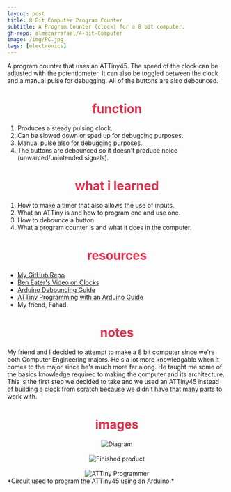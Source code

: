 ```yaml
---
layout: post
title: 8 Bit Computer Program Counter
subtitle: A Program Counter (clock) for a 8 bit computer.
gh-repo: almazarrafael/4-bit-Computer
image: /img/PC.jpg
tags: [electronics]
---
```

A program counter that uses an ATTiny45. The speed of the clock can be adjusted with the potentiometer. It can also be toggled between the clock and a manual pulse for debugging. All of the buttons are also debounced.

<h1> <center> <font color="#DB324D"> function  </font> </center> </h1>

1. Produces a steady pulsing clock.
2. Can be slowed down or sped up for debugging purposes.
3. Manual pulse also for debugging purposes.
4. The buttons are debounced so it doesn't produce noice (unwanted/unintended signals).

<h1> <center> <font color="#DB324D"> what i learned </font> </center> </h1>

1. How to make a timer that also allows the use of inputs.
2. What an ATTiny is and how to program one and use one.
3. How to debounce a button.
4. What a program counter is and what it does in the computer.

<h1> <center> <font color="#DB324D"> resources </font> </center> </h1>

- [My GitHub Repo](https://github.com/almazarrafael/4-bit-Computer)
- [Ben Eater's Video on Clocks](https://www.youtube.com/watch?v=SmQ5K7UQPMM&t=78s)
- [Arduino Debouncing Guide](https://www.arduino.cc/en/Tutorial/Debounce)
- [ATTiny Programming with an Arduino Guide](https://www.instructables.com/id/Program-an-ATtiny-with-Arduino/)
- My friend, Fahad.

<h1> <center> <font color="#DB324D"> notes </font> </center> </h1>

My friend and I decided to attempt to make a 8 bit computer since we're both Computer Engineering majors. He's a lot more knowledgable when it comes to the major since he's much more far along. He taught me some of the basics knowledge required to making the computer and its architecture. This is the first step we decided to take and we used an ATTiny45 instead of building a clock from scratch because we didn't have that many parts to work with.

<h1> <center> <font color="#DB324D"> images </font> </center> </h1>
<center>
<img src="https://raw.githubusercontent.com/almazarrafael/4-Bit-Computer/master/PC_Schematic.PNG?token=ALHDSCTDJDYD6EHVTXB27TS6ZZOVQ" alt="Diagram">
<br>
<br>
<img src="https://raw.githubusercontent.com/almazarrafael/4-Bit-Computer/master/PC.jpg?token=ALHDSCTYJSWFMR62OOWKBFC6ZZOWQ" alt="Finished product">
<br>
<br>
<img src="https://raw.githubusercontent.com/almazarrafael/4-Bit-Computer/master/ATTiny_Programmer.jpg?token=ALHDSCWLDDS4ERKPF6FGAWK6ZZOTQ" alt="ATTiny Programmer">
</center>
*Circuit used to program the ATTiny45 using an Arduino.*
